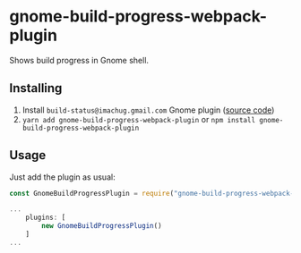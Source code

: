 # gnome-build-progress-webpack-plugin

Shows build progress in Gnome shell.


## Installing

1. Install `build-status@imachug.gmail.com` Gnome plugin ([source code](https://github.com/imachug/BuildProgressBar))
2. `yarn add gnome-build-progress-webpack-plugin` or `npm install gnome-build-progress-webpack-plugin`


## Usage

Just add the plugin as usual:

```javascript
const GnomeBuildProgressPlugin = require("gnome-build-progress-webpack-plugin");

...
	plugins: [
		new GnomeBuildProgressPlugin()
	]
...
```
